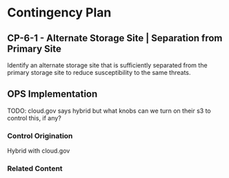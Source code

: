 # Contingency Plan
## CP-6-1 - Alternate Storage Site | Separation from Primary Site

Identify an alternate storage site that is sufficiently separated from the primary storage site to reduce susceptibility to the same threats.

## OPS Implementation

TODO: cloud.gov says hybrid but what knobs can we turn on their s3 to control this, if any?

### Control Origination

Hybrid with cloud.gov


### Related Content
